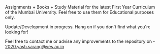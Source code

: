 Assignments + Books + Study Material for the latest First Year Curriculum of the Mumbai University.
Feel free to use them for Educational purposes only.

Update/Development in progress. Hang on if you don't find what you're looking for!

Feel free to contact me or advise any improvements to the repository on -
2020.yash.sarang@ves.ac.in

